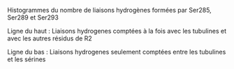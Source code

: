 Histogrammes du nombre de liaisons hydrogènes formées par Ser285, Ser289 et Ser293

Ligne du haut : Liaisons hydrogenes comptées à la fois avec les tubulines et avec les autres résidus de R2

Ligne du bas : Liaisons hydrogenes seulement comptées entre les tubulines et les sérines 
